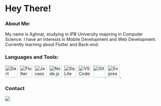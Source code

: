 <h1>
  Hey There!
</h1>

### About Me:
My name is Aghnat, studying in IPB University majoring in Computer Science. I have an interests in Mobile Development and Web Development. Currently learning about Flutter and Back-end.
### Languages and Tools:
<div id="language-badges">
  <a href="https://dart.dev"><img src="https://cdn.jsdelivr.net/gh/devicons/devicon/icons/dart/dart-original.svg" title="Dart" width="40" height="40"/></a>&nbsp;
  <a href="https://flutter.dev"><img src="https://cdn.jsdelivr.net/gh/devicons/devicon/icons/flutter/flutter-original.svg" title="Flutter" width="40" height="40" /></a>&nbsp;
  <img src="https://cdn.jsdelivr.net/gh/devicons/devicon/icons/javascript/javascript-plain.svg" title="Javascript" width="40" height="40"/>&nbsp;
  <a href="https://nodejs.org/en"><img src="https://cdn.jsdelivr.net/gh/devicons/devicon/icons/nodejs/nodejs-original.svg" title="Node.js" width="40" height="40"/></a>&nbsp;
  <a href="https://sqlite.org/"><img src="https://cdn.jsdelivr.net/gh/devicons/devicon@latest/icons/sqlite/sqlite-original.svg" title="SqLite (Flutter)" width="40" height="40"/></a>&nbsp;
  <a href="https://code.visualstudio.com/"><img src="https://cdn.jsdelivr.net/gh/devicons/devicon/icons/vscode/vscode-original.svg" title="VS Code" width="40" height="40"/></a>&nbsp;
  <a href="https://git-scm.com/"><img src="https://cdn.jsdelivr.net/gh/devicons/devicon/icons/git/git-original.svg" title="Git" width="40" height="40"/>&nbsp;</a>
  <a href="https://expressjs.com/"><img src="https://cdn.jsdelivr.net/gh/devicons/devicon@latest/icons/express/express-original.svg" title="Express JS" width="40" height="40"/>&nbsp;</a>
</div>

### Contact
<div id="badges">
  <a href="https://www.linkedin.com/in/aghnathasya/">
  <img src="https://img.shields.io/badge/LinkedIn-blue?logo=linkedin&logoColor=white&style=for-the-badge">
  </a>
</div>
